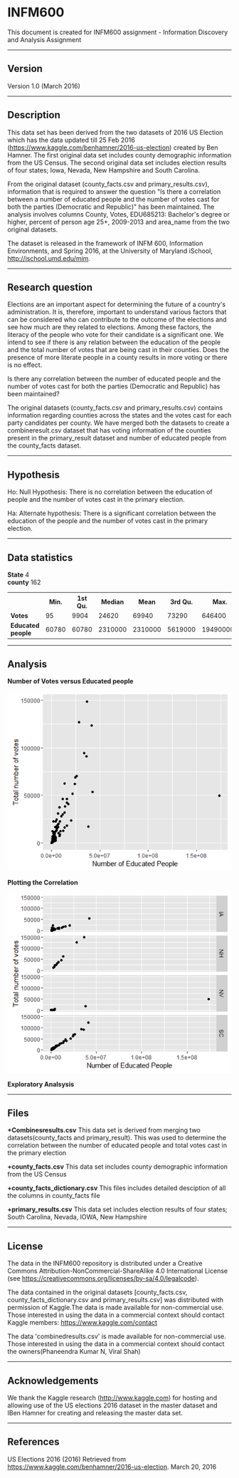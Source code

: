 # INFM600
This document is created for INFM600 assignment - Information Discovery and Analysis Assignment

-------
Version
--------
Version 1.0 (March 2016)

-----------
Description
------------
This data set has been derived from the two datasets of 2016 US Election which has the data updated till 25 Feb 2016 (https://www.kaggle.com/benhamner/2016-us-election) created by Ben Hamner. The first original data set includes county demographic information from the US Census. The second original data set includes election results of four states; Iowa, Nevada, New Hampshire and South Carolina.

From the original dataset (county_facts.csv and primary_results.csv), information that is required to answer the question "Is there a correlation between a number of educated people and the number of votes cast for both the parties (Democratic and Republic)" has been maintained. The analysis involves columns County, Votes, EDU685213: Bachelor's degree or higher, percent of person age 25+, 2009-2013 and area_name from the two original datasets.

The dataset is released in the framework of INFM 600, Information Environments, and Spring 2016, at the University of Maryland iSchool, http://ischool.umd.edu/mim.

------------------
Research question
------------------
Elections are an important aspect for determining the future of a country's administration. It is, therefore, important to understand various factors that can be considered who can contribute to the outcome of the elections and see how much are they related to elections. Among these factors, the literacy of the people who vote for their candidate is a significant one. We intend to see if there is any relation between the education of the people and the total number of votes that are being cast in their counties. Does the presence of more literate people in a county results in more voting or there is no effect.

Is there any correlation between the number of educated people and the number of votes cast for both the parties (Democratic and Republic) has been maintained?

The original datasets (county_facts.csv and primary_results.csv) contains information regarding counties across the states and the votes cast for each party candidates per county. We have merged both the datasets to create a combineresult.csv dataset that has voting information of the counties present in the primary_result dataset and number of educated people from the county_facts dataset. 

-----------
Hypothesis
------------
Ho: Null Hypothesis: There is no correlation between the education of people and the number of votes cast in the primary election.

Ha: Alternate hypothesis: There is a significant correlation between the education of the people and the number of votes cast in the primary election.

----------------
Data statistics
-----------------

**State**  4</br>
**county** 162

<table>
  <tr>
    <th></th><th>Min.</th><th>1st Qu.</th><th>Median</th><th>Mean</th><th>3rd Qu.</th><th>Max.</th>
  </tr>
  <tr>
   <td><b>Votes</b></td><td>95</td><td>9904</td><td>24620</td><td>69940</td><td>73290</td><td>646400</td>
  </tr>
  <tr>
   <td><b>Educated people</b></td> <td>60780</td><td>60780</td><td>2310000</td><td>2310000</td><td>5619000</td><td>194900000</td>
  </tr>
</table>

----------
Analysis
---------

**Number of Votes versus Educated people**



![alt tag](https://github.com/Viralshah009/INFM600/raw/master/Number_Of_Votes_vs_Educated_People.png)

**Plotting the Correlation**

![alt tag](https://github.com/Viralshah009/INFM600/raw/master/Correlation_Plot.png)

**Exploratory Analsysis**

-----
Files
------
**+Combinesresults.csv**
This data set is derived from merging two datasets(county_facts and primary_result). This was used to determine the correlation between the number of educated people and total votes cast in the primary election
	
**+county_facts.csv**
This data set includes county demographic information from the US Census
	
**+county_facts_dictionary.csv**
This files includes detailed desciption of all the columns in county_facts file
	
**+primary_results.csv**
This data set includes election results of four states; South Carolina, Nevada, IOWA, New Hampshire
 
---------
License
---------

The data in the INFM600 repository is distributed under a Creative Commons 
Attribution-NonCommercial-ShareAlike 4.0 International License (see 
https://creativecommons.org/licenses/by-sa/4.0/legalcode).
	
The data contained in the original datasets [county_facts.csv, county_facts_dictionary.csv and primary_results.csv] was 			distributed with permission of Kaggle.The data is made available for non-commercial use. Those interested in using the 			data in a commercial context should contact Kaggle members: https://www.kaggle.com/contact
	
The data 'combinedresults.csv' is made available for non-commercial use. Those interested in using the data in a commercial 			context should contact the owners(Phaneendra Kumar N, Viral Shah)

------------------
Acknowledgements
------------------

We thank the Kaggle research  (http://www.kaggle.com) for hosting and allowing use of the US elections 2016 dataset in the master dataset and IBen Hamner for creating and releasing the master data set.

-----------
References
-----------

US Elections 2016 (2016) Retrieved from https://www.kaggle.com/benhamner/2016-us-election. March 20, 2016





